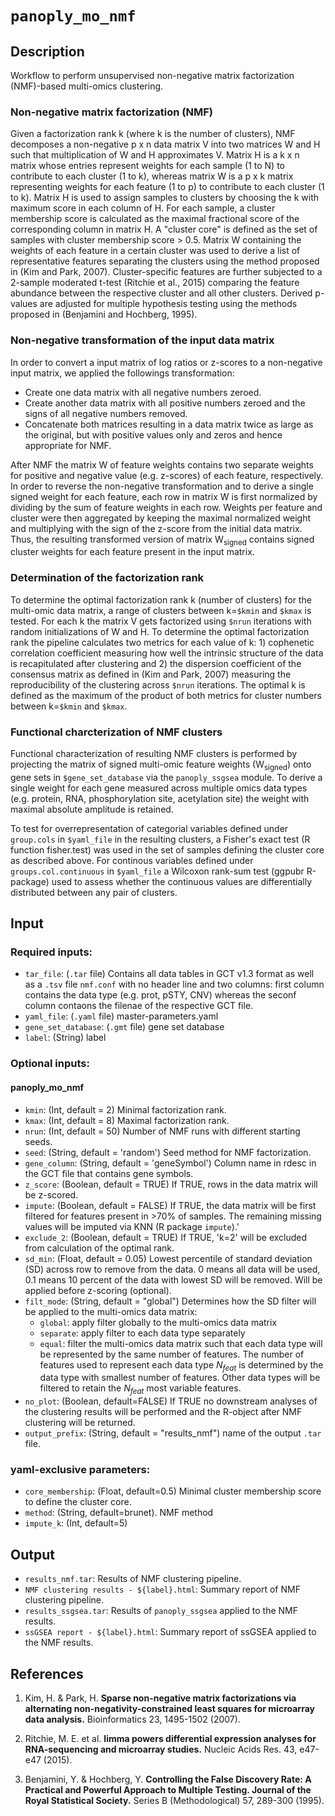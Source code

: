 # ```panoply_mo_nmf```

## Description

Workflow to perform unsupervised non-negative matrix factorization (NMF)-based multi-omics clustering. 


### Non-negative matrix factorization (NMF)

Given a factorization rank k (where k is the number of clusters), NMF decomposes a non-negative p x n data matrix V into two matrices W and H such that multiplication of W and H approximates V. Matrix H is a k x n matrix whose entries represent weights for each sample (1 to N) to contribute to each cluster (1 to k), whereas matrix W is a p x k matrix representing weights for each feature (1 to p) to contribute to each cluster (1 to k). Matrix H is used to assign samples to clusters by choosing the k with maximum score in each column of H. For each sample, a cluster membership score is calculated as the maximal fractional score of the corresponding column in matrix H. A "cluster core" is defined as the set of samples with cluster membership score > 0.5. Matrix W containing the weights of each feature in a certain cluster was used to derive a list of representative features separating the clusters using the method proposed in (Kim and Park, 2007). Cluster-specific features are further subjected to a 2-sample moderated t-test (Ritchie et al., 2015) comparing the feature abundance between the respective cluster and all other clusters. Derived p-values are adjusted for multiple hypothesis testing using the methods proposed in (Benjamini and Hochberg, 1995).

### Non-negative transformation of the input data matrix

In order to convert a input matrix of log ratios or z-scores to a non-negative input matrix, we applied the followings transformation:

* Create one data matrix with all negative numbers zeroed. 
* Create another data matrix with all positive numbers zeroed and the signs of all negative numbers removed.
* Concatenate both matrices resulting in a data matrix twice as large as the original, but with positive values only and zeros and hence appropriate for NMF.

After NMF the matrix W of feature weights contains two separate weights for positive and negative value (e.g. z-scores) of each feature, respectively. In order to reverse the non-negative transformation and to derive a single signed weight for each feature, each row in matrix W is first normalized by dividing by the sum of feature weights in each row. Weights per feature and cluster were then aggregated by keeping the maximal normalized weight and multiplying with the sign of the z-score from the initial data matrix. Thus, the resulting transformed version of matrix W<sub>signed</sub> contains signed cluster weights for each feature present in the input matrix.


### Determination of the factorization rank

To determine the optimal factorization rank k (number of clusters) for the multi-omic data matrix, a range of clusters between k=`$kmin` and `$kmax` is tested. For each k the matrix V gets factorized  using `$nrun` iterations with random initializations of W and H. To determine the optimal factorization rank the pipeline calculates two metrics for each value of  k: 1) cophenetic correlation coefficient measuring how well the intrinsic structure of the data is recapitulated after clustering and 2) the dispersion coefficient of the consensus matrix as defined in (Kim and Park, 2007) measuring the reproducibility of the clustering across `$nrun` iterations. The optimal k is defined as the maximum of the product of both metrics for cluster numbers between k=`$kmin` and `$kmax`.

### Functional charcterization of NMF clusters

Functional characterization of resulting NMF clusters is performed by projecting the matrix of signed multi-omic feature weights (W<sub>signed</sub>) onto gene sets in `$gene_set_database` via the ```panoply_ssgsea``` module. To derive a single weight for each gene measured across multiple omics data types (e.g. protein, RNA, phosphorylation site, acetylation site) the weight with maximal absolute amplitude is retained.

To test for overrepresentation of categorial variables defined under `group.cols` in `$yaml_file` in the resulting clusters, a Fisher's exact test (R function fisher.test) was used in the set of samples defining the cluster core as described above. For continous variables defined under ```groups.col.continuous``` in ```$yaml_file``` a Wilcoxon rank-sum test (ggpubr R-package) used to assess whether the continuous values are differentially distributed between any pair of clusters.


## Input

### Required inputs:

* ```tar_file```: (`.tar` file) Contains all data tables in GCT v1.3 format as well as a ```.tsv``` file ```nmf.conf``` with no header line and two columns: first column contains the data type (e.g. prot, pSTY, CNV) whereas the seconf column contaons the filenae of the respective GCT file.
* ```yaml_file```: (`.yaml` file) master-parameters.yaml
* ```gene_set_database```: (`.gmt` file) gene set database
* ```label```: (String) label

### Optional inputs:

#### panoply_mo_nmf
* ```kmin```: (Int, default = 2) Minimal factorization rank.
* ```kmax```: (Int, default = 8) Maximal factorization rank.
* ```nrun```: (Int, default = 50) Number of NMF runs with different starting seeds.
* ```seed```: (String, default = 'random') Seed method for NMF factorization.
* ```gene_column```: (String, default = 'geneSymbol') Column name in rdesc in the GCT file that contains gene symbols.
* ```z_score```: (Boolean, default = TRUE) If TRUE, rows in the data matrix will be z-scored.
* ```impute```: (Boolean, default = FALSE) If TRUE, the data matrix will be first filtered for features present in >70% of samples. The remaining missing values will be imputed via KNN (R package `impute`).'
* ```exclude_2```: (Boolean, default = TRUE) If TRUE, 'k=2' will be excluded from calculation of the optimal rank.
* ```sd_min```: (Float, default = 0.05) Lowest percentile of standard deviation (SD) across row to remove from the data. 0 means all data will be used, 0.1 means 10 percent of the data with lowest SD will be removed. Will be applied before z-scoring (optional).
* ```filt_mode```: (String, default = "global") Determines how the SD filter will be applied to the multi-omics data matrix:
  - ```global```: apply filter globally to the multi-omics data matrix
  - ```separate```: apply filter to each data type separately
  - ```equal```: filter the multi-omics data matrix such that each data type will be represented by the same number of features. The number of features used to represent each data type _N<sub>feat</sub>_ is determined by the data type with smallest number of features. Other data types will be filtered to retain the _N<sub>feat</sub>_ most variable features.
* ```no_plot```: (Boolean, default=FALSE) If TRUE no downstream analyses of the clustering results will be performed and the R-object after NMF clustering will be returned.
* ```output_prefix```: (String, default = "results_nmf") name of the output ```.tar``` file.

### yaml-exclusive parameters:
* ```core_membership```: (Float, default=0.5) Minimal cluster membership score to define the cluster core. 
* ```method```: (String, default=brunet). NMF method
* ```impute_k```: (Int, default=5)

## Output

* ```results_nmf.tar```: Results of NMF clustering pipeline.
* ```NMF clustering results - ${label}.html```: Summary report of NMF clustering pipeline.
* ```results_ssgsea.tar```: Results of ```panoply_ssgsea``` applied to the NMF results.
* ```ssGSEA report - ${label}.html```: Summary report of ssGSEA applied to the NMF results.


## References

1. Kim, H. & Park, H. **Sparse non-negative matrix factorizations via alternating non-negativity-constrained least squares for microarray data analysis.** Bioinformatics 23, 1495-1502 (2007).

1. Ritchie, M. E. et al. **limma powers differential expression analyses for RNA-sequencing and microarray studies.** Nucleic Acids Res. 43, e47-e47 (2015).

1. Benjamini, Y. & Hochberg, Y. **Controlling the False Discovery Rate: A Practical and Powerful Approach to Multiple Testing. Journal of the Royal Statistical Society.** Series B (Methodological) 57, 289-300 (1995).

